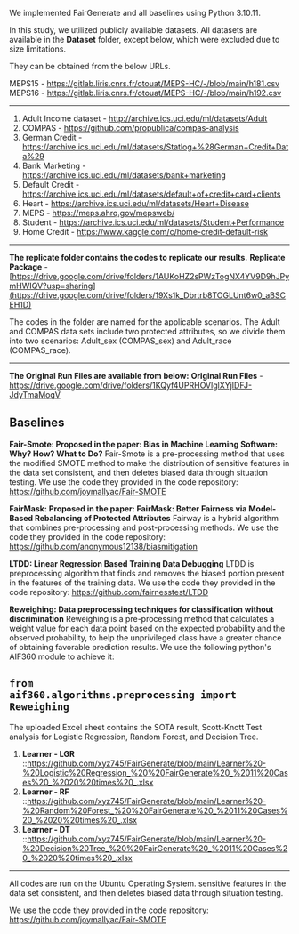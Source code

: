 
We implemented FairGenerate and all baselines using Python 3.10.11.

In this study, we utilized publicly available datasets. All datasets are available in the **Dataset** folder, except below, which were excluded due to size limitations.

They can be obtained from the below URLs.

MEPS15 - https://gitlab.liris.cnrs.fr/otouat/MEPS-HC/-/blob/main/h181.csv <br />
MEPS16 - https://gitlab.liris.cnrs.fr/otouat/MEPS-HC/-/blob/main/h192.csv

********************************************************************************************************

1. Adult Income dataset - http://archive.ics.uci.edu/ml/datasets/Adult
2. COMPAS - https://github.com/propublica/compas-analysis
3. German Credit - https://archive.ics.uci.edu/ml/datasets/Statlog+%28German+Credit+Data%29
4. Bank Marketing - https://archive.ics.uci.edu/ml/datasets/bank+marketing
5. Default Credit - https://archive.ics.uci.edu/ml/datasets/default+of+credit+card+clients
6. Heart - https://archive.ics.uci.edu/ml/datasets/Heart+Disease
7. MEPS - https://meps.ahrq.gov/mepsweb/
8. Student - https://archive.ics.uci.edu/ml/datasets/Student+Performance
9. Home Credit - https://www.kaggle.com/c/home-credit-default-risk

********************************************************************************************************

**The replicate folder contains the codes to replicate our results.**
**Replicate Package** -  [https://drive.google.com/drive/folders/1AUKoHZ2sPWzTogNX4YV9D9hJPymHWIQV?usp=sharing](https://drive.google.com/drive/folders/19Xs1k_Dbrtrb8TOGLUnt6w0_aBSCEH1D)

The codes in the folder are named for the applicable scenarios. The Adult and COMPAS data sets include two protected attributes, so we divide them into two scenarios: Adult_sex (COMPAS_sex) and Adult_race (COMPAS_race).

********************************************************************************************************

**The Original Run Files are available from below:**
**Original Run Files** - [https://drive.google.com/drive/folders/1KQyf4UPRHOVlglXYjIDFJ-JdyTmaMoqV ](https://drive.google.com/drive/folders/1KQyf4UPRHOVlglXYjIDFJ-JdyTmaMoqV)

Baselines
-----------------------------------------------------
**Fair-Smote: Proposed in the paper: Bias in Machine Learning Software: Why? How? What to Do?**
Fair-Smote is a pre-processing method that uses the modified SMOTE method to make the distribution of sensitive features in the data set consistent, and then deletes biased data through situation testing.
We use the code they provided in the code repository: https://github.com/joymallyac/Fair-SMOTE

**FairMask: Proposed in the paper: FairMask: Better Fairness via Model-Based Rebalancing of Protected Attributes**
Fairway is a hybrid algorithm that combines pre-processing and post-processing methods. 
We use the code they provided in the code repository: https://github.com/anonymous12138/biasmitigation 

**LTDD: Linear Regression Based Training Data Debugging**
LTDD is preprocessing algorithm that finds and removes the biased portion present in the features of the training data.
We use the code they provided in the code repository: https://github.com/fairnesstest/LTDD
 
**Reweighing: Data preprocessing techniques for classification without discrimination**
Reweighing is a pre-processing method that calculates a weight value for each data point based on the expected probability and the observed probability, to help the unprivileged class have a greater chance of obtaining favorable prediction results. 
We use the following python's AIF360 module to achieve it:

<code>from aif360.algorithms.preprocessing import Reweighing</code>
-----------------------------------------------------

The uploaded Excel sheet contains the SOTA result, Scott-Knott Test analysis for Logistic Regression, Random Forest, and Decision Tree. 

1. **Learner - LGR** ::https://github.com/xyz745/FairGenerate/blob/main/Learner%20-%20Logistic%20Regression_%20%20FairGenerate%20_%2011%20Cases%20_%2020%20times%20_.xlsx
2. **Learner - RF** ::https://github.com/xyz745/FairGenerate/blob/main/Learner%20-%20Random%20Forest_%20%20FairGenerate%20_%2011%20Cases%20_%2020%20times%20_.xlsx
3. **Learner - DT** ::https://github.com/xyz745/FairGenerate/blob/main/Learner%20-%20Decision%20Tree_%20%20FairGenerate%20_%2011%20Cases%20_%2020%20times%20_.xlsx


-----------------------------------------------------

All codes are run on the Ubuntu Operating System. 
sensitive features in the data set consistent, and then deletes biased data through situation testing.

We use the code they provided in the code repository: https://github.com/joymallyac/Fair-SMOTE
